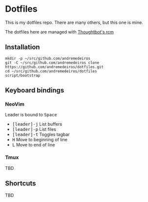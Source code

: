 # Dotfiles

This is my dotfiles repo. There are many others, but this one is mine.

The dotfiles here are managed with [Thoughtbot's rcm](https://github.com/thoughtbot/rcm)

## Installation

```
mkdir -p ~/src/github.com/andremedeiros
git -C ~/src/github.com/andremedeiros clone https://github.com/andremedeiros/dotfiles.git
cd ~/src/github.com/andremedeiros/dotfiles
script/bootstrap
```

## Keyboard bindings

### NeoVim

Leader is bound to <kbd>Space</kbd>

* <kbd>[leader]-j</kbd> List buffers
* <kbd>[leader]-p</kbd> List files
* <kbd>[leader]-t</kbd> Toggles tagbar
* <kbd>H</kbd> Move to beginning of line
* <kbd>L</kbd> Move to end of line

### Tmux

TBD

## Shortcuts

TBD